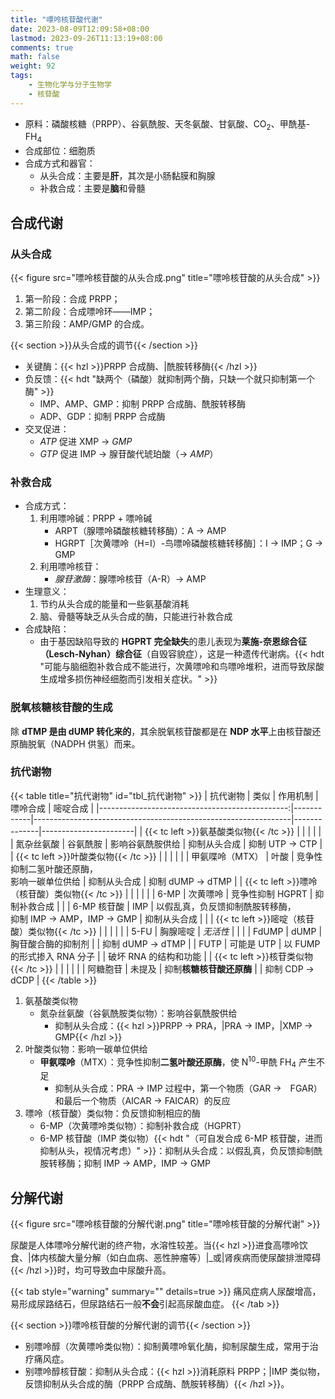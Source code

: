 ```yaml
---
title: "嘌呤核苷酸代谢"
date: 2023-08-09T12:09:58+08:00
lastmod: 2023-09-26T11:13:19+08:00
comments: true
math: false
weight: 92
tags:
    - 生物化学与分子生物学
    - 核苷酸
---
```


- 原料：磷酸核糖（PRPP）、谷氨酰胺、天冬氨酸、甘氨酸、CO<sub>2</sub>、甲酰基-FH<sub>4</sub>
- 合成部位：细胞质
- 合成方式和器官：
    - 从头合成：主要是**肝**，其次是小肠黏膜和胸腺
    - 补救合成：主要是**脑**和骨髓

<!--more-->

## 合成代谢

### 从头合成

{{< figure src="嘌呤核苷酸的从头合成.png" title="嘌呤核苷酸的从头合成" >}}

1. 第一阶段：合成 PRPP；
2. 第二阶段：合成嘌呤环——IMP；
3. 第三阶段：AMP/GMP 的合成。

{{< section >}}从头合成的调节{{< /section >}}

- 关键酶：{{< hzl >}}PRPP 合成酶、|酰胺转移酶{{< /hzl >}}
- 负反馈：{{< hdt "缺两个（磷酸）就抑制两个酶，只缺一个就只抑制第一个酶" >}}
    - IMP、AMP、GMP：抑制 PRPP 合成酶、酰胺转移酶
    - ADP、GDP：抑制 PRPP 合成酶
- 交叉促进：
    - *ATP* 促进 XMP → *GMP*
    - *GTP* 促进 IMP → 腺苷酸代琥珀酸（→ *AMP*）

### 补救合成

- 合成方式：
    1. 利用嘌呤碱：PRPP + 嘌呤碱
        - ARPT（腺嘌呤磷酸核糖转移酶）：A → AMP
        - HGRPT［次黄嘌呤（H=I）-鸟嘌呤磷酸核糖转移酶］：I → IMP；G → GMP
    2. 利用嘌呤核苷：
        - *腺苷激酶*：腺嘌呤核苷（A-R）→ AMP
- 生理意义：
    1. 节约从头合成的能量和一些氨基酸消耗
    2. 脑、骨髓等缺乏从头合成的酶，只能进行补救合成
- 合成缺陷：
    - 由于基因缺陷导致的 **HGPRT 完全缺失**的患儿表现为**莱施-奈恩综合征（Lesch-Nyhan）综合征**（自毁容貌症），这是一种遗传代谢病。{{< hdt "可能与脑细胞补救合成不能进行，次黄嘌呤和鸟嘌呤堆积，进而导致尿酸生成增多损伤神经细胞而引发相关症状。" >}}

### 脱氧核糖核苷酸的生成

除 **dTMP 是由 dUMP 转化来的**，其余脱氧核苷酸都是在 **NDP 水平**上由核苷酸还原酶脱氧（NADPH 供氢）而来。

### 抗代谢物

{{< table title="抗代谢物" id="tbl_抗代谢物" >}}
|                                       抗代谢物 | 类似       | 作用机制                                                       | 嘌呤合成     | 嘧啶合成              |
|-----------------------------------------------:|------------|----------------------------------------------------------------|--------------|-----------------------|
|         {{< tc left >}}氨基酸类似物{{< /tc >}} |            |                                                                |              |                       |
|                                     氮杂丝氨酸 | 谷氨酰胺   | 影响谷氨酰胺供给                                               | 抑制从头合成 | 抑制 UTP → CTP        |
|           {{< tc left >}}叶酸类似物{{< /tc >}} |            |                                                                |              |                       |
|                                甲氨喋呤（MTX） | 叶酸       | 竞争性抑制二氢叶酸还原酶，<br/>影响一碳单位供给                | 抑制从头合成 | 抑制 dUMP → dTMP      |
| {{< tc left >}}嘌呤（核苷酸）类似物{{< /tc >}} |            |                                                                |              |                       |
|                                           6-MP | 次黄嘌呤   | 竞争性抑制 HGPRT                                               | 抑制补救合成 |                       |
|                                    6-MP 核苷酸 | IMP        | 以假乱真，负反馈抑制酰胺转移酶，<br/>抑制 IMP → AMP，IMP → GMP | 抑制从头合成 |                       |
| {{< tc left >}}嘧啶（核苷酸）类似物{{< /tc >}} |            |                                                                |              |                       |
|                                           5-FU | 胸腺嘧啶   | *无活性*                                                       |              |                       |
|                                          FdUMP | dUMP       | 胸苷酸合酶的抑制剂                                             |              | 抑制 dUMP → dTMP      |
|                                           FUTP | 可能是 UTP | 以 FUMP 的形式掺入 RNA 分子                                    |              | 破坏 RNA 的结构和功能 |
|           {{< tc left >}}核苷类似物{{< /tc >}} |            |                                                                |              |                       |
|                                       阿糖胞苷 | 未提及     | 抑制**核糖核苷酸还原酶**                                       |              | 抑制 CDP → dCDP       |
{{< /table >}}

1. 氨基酸类似物
    - 氮杂丝氨酸（谷氨酰胺类似物）：影响谷氨酰胺供给
        - 抑制从头合成：{{< hzl >}}PRPP → PRA，|PRA → IMP，|XMP → GMP{{< /hzl >}}
2. 叶酸类似物：影响一碳单位供给
    - **甲氨喋呤**（MTX）：竞争性抑制**二氢叶酸还原酶**，使 N<sup>10</sup>-甲酰 FH<sub>4</sub> 产生不足
        - 抑制从头合成：PRA → IMP 过程中，第一个物质（GAR →　FGAR）和最后一个物质（AICAR → FAICAR）的反应
3. 嘌呤（核苷酸）类似物：负反馈抑制相应的酶
    - 6-MP（次黄嘌呤类似物）：抑制补救合成（HGPRT）
    - 6-MP 核苷酸（IMP 类似物）{{< hdt "（可自发合成 6-MP 核苷酸，进而抑制从头，视情况考虑）" >}}：抑制从头合成：以假乱真，负反馈抑制酰胺转移酶；抑制 IMP → AMP，IMP → GMP

## 分解代谢

{{< figure src="嘌呤核苷酸的分解代谢.png" title="嘌呤核苷酸的分解代谢" >}}

尿酸是人体嘌呤分解代谢的终产物，水溶性较差。当{{< hzl >}}进食高嘌呤饮食、|体内核酸大量分解（如白血病、恶性肿瘤等）|_或|肾疾病而使尿酸排泄障碍{{< /hzl >}}时，均可导致血中尿酸升高。

{{< tab style="warning" summary="" details=true >}}
痛风症病人尿酸增高，易形成尿路结石，但尿路结石一般**不会**引起高尿酸血症。
{{< /tab >}}

{{< section >}}嘌呤核苷酸的分解代谢的调节{{< /section >}}

- 别嘌呤醇（次黄嘌呤类似物）：抑制黄嘌呤氧化酶，抑制尿酸生成，常用于治疗痛风症。
- 别嘌呤醇核苷酸：抑制从头合成：{{< hzl >}}消耗原料 PRPP；|IMP 类似物，反馈抑制从头合成的酶（PRPP 合成酶、酰胺转移酶）{{< /hzl >}}。


